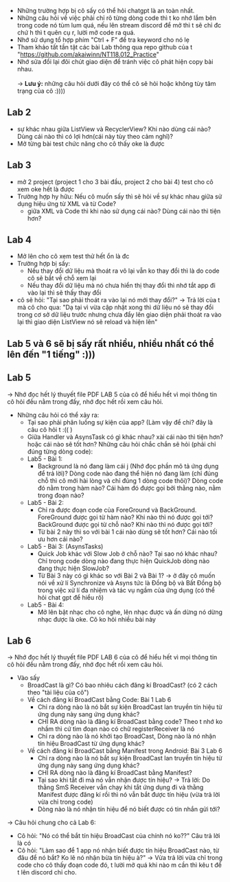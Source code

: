 - Những trường hợp bị cô sấy có thể hỏi chatgpt là an toàn nhất. 
- Những câu hỏi về việc phải chỉ rõ từng dòng code thì t ko nhớ lắm bên trong code nó tùm lum quá, nếu lên stream discord để mở thì t sẽ chỉ đc chứ h thì t quên cụ r, lười mở code ra quá.
- Nhớ sử dụng tổ hợp phím "Ctrl + F" để tra keyword cho nó lẹ
- Tham khảo tất tần tật các bài Lab thông qua repo github của t "https://github.com/akaiwinn/NT118.012_Practice" 
- Nhớ sửa đổi lại đôi chút giao diện để tránh việc cô phát hiện copy bài nhau. <br> <br>
-> **Lưu ý:** những câu hỏi dưới đây có thể cô sẽ hỏi hoặc không tùy tâm trạng của cô :))))

## Lab 2
- sự khác nhau giữa ListView và RecyclerView? Khi nào dùng cái nào? Dùng cái nào thì có lợi hơn(cái này tùy theo cảm nghĩ)?
- Mở từng bài test chức năng cho cô thấy oke là được

## Lab 3 
- mở 2 project (project 1 cho 3 bài đầu, project 2 cho bài 4) test cho cô xem oke hết là được
- Trường hợp hy hữu: Nếu cô muốn sấy thì sẽ hỏi về sự khác nhau giữa sử dụng hiệu ứng từ XML và từ Code? 
 	+ giữa XML và Code thì khi nào sử dụng cái nào? Dùng cái nào thì tiện hơn?

## Lab 4
- Mở lên cho cô xem test thử hết ổn là đc
- Trường hợp bị sấy:
  + Nếu thay đổi dữ liệu mà thoát ra vô lại vẫn ko thay đổi thì là do code cô sẽ bắt về chỗ xem lại
  + Nếu thay đổi dữ liệu mà nó chưa hiển thị thay đổi thì nhớ tắt app đi vào lại thì sẽ thấy thay đổi
- cô sẽ hỏi: "Tại sao phải thoát ra vào lại nó mới thay đổi?"
-> Trả lời của t mà cô cho qua: "Dạ tại vì vừa cập nhật xong thì dữ liệu nó sẽ thay đổi trong cơ sở dữ liệu trước nhưng chưa đẩy lên giao diện phải thoát ra vào lại thì giao diện ListView nó sẽ reload và hiện lên"

## Lab 5 và 6 sẽ bị sấy rất nhiều, nhiều nhất có thể lên đến "1 tiếng" :)))
## Lab 5
-> Nhớ đọc hết lý thuyết file PDF LAB 5 của cô để hiểu hết vì mọi thông tin cô hỏi đều nằm trong đấy, nhớ đọc hết rồi xem câu hỏi. <br>
* Những câu hỏi có thể xảy ra: 
	- Tại sao phải phân luồng sự kiện của app? (Làm vậy để chi? đây là câu cô hỏi t :(( )
	- Giữa Handler và AsynsTask có gì khác nhau? xài cái nào thì tiện hơn? hoặc cái nào sẽ tốt hơn?
Những câu hỏi chắc chắn sẽ hỏi (phải chỉ đúng từng dòng code):
	- Lab5 - Bài 1: 
		+ Background là nó đang làm cái j (Nhớ đọc phần mô tả ứng dụng để trả lời)? Dòng code nào đang thể hiện nó đang làm (chỉ đúng chỗ thì cô mới hài lòng và chỉ đúng 1 dòng code thôi)? Dòng code đó nằm trong hàm nào?
Cái hàm đó được gọi bởi thằng nào, nằm trong đoạn nào?
	- Lab5 - Bài 2:
		+ Chỉ ra được đoạn code của ForeGround và BackGround. ForeGround được gọi từ hàm nào? Khi nào thì nó được gọi tới? BackGround được gọi từ chỗ nào? Khi nào thì nó được gọi tới?
		+ Từ bài 2 này thì so với bài 1 cái nào dùng sẽ tốt hơn? Cái nào tối ưu hơn cái nào?
	- Lab5 - Bài 3: (AsynsTasks)
		+ Quick Job khác với Slow Job ở chỗ nào? Tại sao nó khác nhau? Chỉ trong code dòng nào đang thực hiện QuickJob dòng nào đang thực hiện SlowJob?
		+ Từ Bài 3 này có gì khác so với Bài 2 và Bài 1? -> ở đây cô muốn nói về xử lí Synchronize và Asyns tức là Đồng bộ và Bất Đồng bộ trong việc xử lí đa nhiệm và tác vụ ngầm của ứng dụng (có thể hỏi chat gpt để hiểu rõ)
	- Lab5 - Bài 4:
		+ Mở lên bật nhạc cho cô nghe, lên nhạc được và ấn dừng nó dừng nhạc được là oke. Cô ko hỏi nhiều bài này

## Lab 6
-> Nhớ đọc hết lý thuyết file PDF LAB 6 của cô để hiểu hết vì mọi thông tin cô hỏi đều nằm trong đấy, nhớ đọc hết rồi xem câu hỏi. <br>
* Vào sấy
	- BroadCast là gì? Có bao nhiêu cách đăng kí BroadCast? (có 2 cách theo "tài liệu của cô")
	- Về cách đăng kí BroadCast bằng Code: Bài 1 Lab 6
		+ Chỉ ra dòng nào là nó bắt sự kiện BroadCast lan truyền tín hiệu từ ứng dụng này sang ứng dụng khác?
		+ CHỈ RA dòng nào là đăng kí BroadCast bằng code? Theo t nhớ ko nhầm thì cứ tìm đoạn nào có chữ registerReceiver là nó
		+ Chỉ ra dòng nào là nó khởi tạo BroadCast, Dòng nào là nó nhận tín hiệu BroadCast từ ứng dụng khác?
	- Về cách đăng kí BroadCast bằng Manifest trong Android: Bài 3 Lab 6
		+ Chỉ ra dòng nào là nó bắt sự kiện BroadCast lan truyền tín hiệu từ ứng dụng này sang ứng dụng khác?
		+ CHỈ RA dòng nào là đăng kí BroadCast bằng Manifest?
		+ Tại sao khi tắt đi mà nó vẫn nhận được tín hiệu? -> Trả lời: Do thằng SmS Receiver vẫn chạy khi tắt ứng dụng đi và thằng Manifest được đăng kí rồi thì nó vẫn bắt được tín hiệu (vừa trả lời vừa chỉ trong code)
		+ Dòng nào là nó nhận tín hiệu để nó biết được có tin nhắn gửi tới?

-> Câu hỏi chung cho cả Lab 6: 
- Cô hỏi: "Nó có thể bắt tín hiệu BroadCast của chính nó ko??" Câu trả lời là có
- Cô hỏi: "Làm sao để 1 app nó nhận biết được tín hiệu BroadCast nào, từ đâu để nó bắt? Ko lẽ nó nhận bừa tín hiệu à?"
				-> Vừa trả lời vừa chỉ trong code cho cô thấy đoạn code đó, t lười mở quá khi nào m cần thì kêu t để t lên discord chỉ cho.
